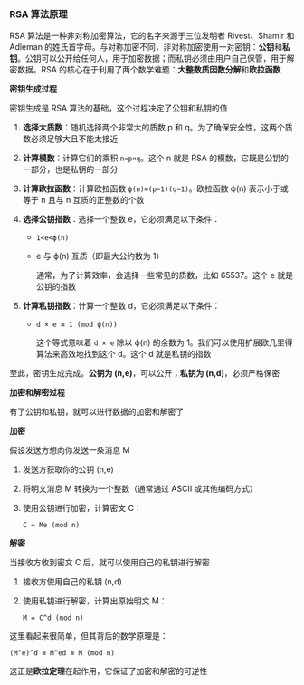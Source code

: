 ### RSA 算法原理

RSA 算法是一种非对称加密算法，它的名字来源于三位发明者 Rivest、Shamir 和 Adleman 的姓氏首字母。与对称加密不同，非对称加密使用一对密钥：**公钥**和**私钥**。公钥可以公开给任何人，用于加密数据；而私钥必须由用户自己保管，用于解密数据。RSA 的核心在于利用了两个数学难题：**大整数质因数分解**和**欧拉函数**

**密钥生成过程**

密钥生成是 RSA 算法的基础，这个过程决定了公钥和私钥的值

1. **选择大质数**：随机选择两个非常大的质数 p 和 q。为了确保安全性，这两个质数必须足够大且不能太接近

2. **计算模数**：计算它们的乘积 `n=p×q`。这个 n 就是 RSA 的模数，它既是公钥的一部分，也是私钥的一部分

3. **计算欧拉函数**：计算欧拉函数 `ϕ(n)=(p−1)(q−1)`。欧拉函数 ϕ(n) 表示小于或等于 n 且与 n 互质的正整数的个数

4. **选择公钥指数**：选择一个整数 e，它必须满足以下条件：

   - `1<e<ϕ(n)`

   - e 与 ϕ(n) 互质（即最大公约数为 1）

     通常，为了计算效率，会选择一些常见的质数，比如 65537。这个 e 就是公钥的指数

5. **计算私钥指数**：计算一个整数 d，它必须满足以下条件：

   - `d × e ≡ 1 (mod ϕ(n))`

     这个等式意味着 `d × e` 除以 ϕ(n) 的余数为 1。我们可以使用扩展欧几里得算法来高效地找到这个 d。这个 d 就是私钥的指数

至此，密钥生成完成。**公钥为 (n,e)**，可以公开；**私钥为 (n,d)**，必须严格保密

**加密和解密过程**

有了公钥和私钥，就可以进行数据的加密和解密了

**加密**

假设发送方想向你发送一条消息 M

1. 发送方获取你的公钥 (n,e)

2. 将明文消息 M 转换为一个整数（通常通过 ASCII 或其他编码方式）

3. 使用公钥进行加密，计算密文 C：

   `C = Me (mod n)`

**解密**

当接收方收到密文 C 后，就可以使用自己的私钥进行解密

1. 接收方使用自己的私钥 (n,d)

2. 使用私钥进行解密，计算出原始明文 M：

   `M = C^d (mod n)`

这里看起来很简单，但其背后的数学原理是：

```
(M^e)^d ≡ M^ed ≡ M (mod n)
```

这正是**欧拉定理**在起作用，它保证了加密和解密的可逆性